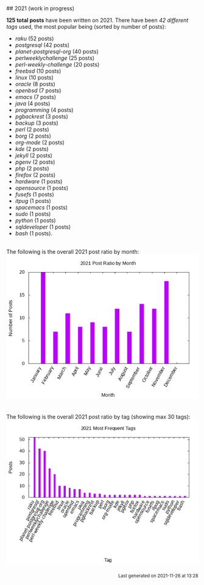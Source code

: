 <a name="2021" />
## 2021 (work in progress)

**125 total posts** have been written on 2021.
There have been *42 different tags* used, the most
popular being (sorted by number of posts):
 
- *raku* (52 posts)  
- *postgresql* (42 posts)  
- *planet-postgresql-org* (40 posts)  
- *perlweeklychallenge* (25 posts)  
- *perl-weekly-challenge* (20 posts)  
- *freebsd* (10 posts)  
- *linux* (10 posts)  
- *oracle* (8 posts)  
- *openbsd* (7 posts)  
- *emacs* (7 posts)  
- *java* (4 posts)  
- *programming* (4 posts)  
- *pgbackrest* (3 posts)  
- *backup* (3 posts)  
- *perl* (2 posts)  
- *borg* (2 posts)  
- *org-mode* (2 posts)  
- *kde* (2 posts)  
- *jekyll* (2 posts)  
- *pgenv* (2 posts)  
- *php* (2 posts)  
- *firefox* (2 posts)  
- *hardware* (1 posts)  
- *opensource* (1 posts)  
- *fusefs* (1 posts)  
- *itpug* (1 posts)  
- *spacemacs* (1 posts)  
- *sudo* (1 posts)  
- *python* (1 posts)  
- *sqldeveloper* (1 posts)  
- *bash* (1 posts).<br/>
<br/>
The following is the overall 2021 post ratio by month:
<br/>
    <center>
      <img src="/images/stats/2021-months.png" alt="2021 post ratio per month" />
    </center>
<br/>

<br/>
The following is the overall 2021 post ratio by tag (showing max 30 tags):
<br/>
  <center>
    <img src="/images/stats/2021-tags.png" alt="2021 post ratio per tag" />
  </center>
<br/>

<div align="right">
<small>
Last generated on 2021-11-26 at 13:28
</small>
</div>

<br/>
